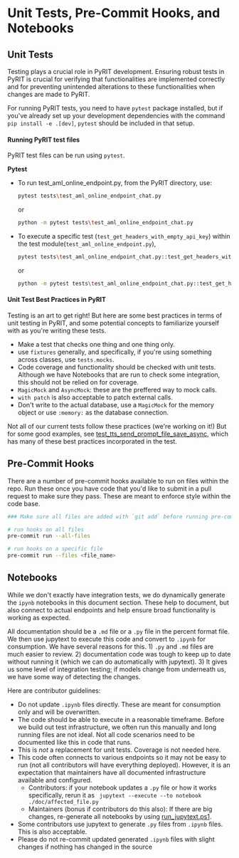 # Unit Tests, Pre-Commit Hooks, and Notebooks

## Unit Tests

Testing plays a crucial role in PyRIT development. Ensuring robust tests in PyRIT is crucial for verifying that functionalities are implemented correctly and for preventing unintended alterations to these functionalities when changes are made to PyRIT.

For running PyRIT tests, you need to have `pytest` package installed, but if you've already set up your development dependencies with the command
`pip install -e .[dev]`, `pytest` should be included in that setup.


#### Running PyRIT test files
PyRIT test files can be run using `pytest`.

**Pytest**
  * To run test_aml_online_endpoint.py, from the PyRIT directory, use:

     ```bash
     pytest tests\test_aml_online_endpoint_chat.py
     ```

     or

     ```bash
     python -m pytest tests\test_aml_online_endpoint_chat.py
     ```

  * To execute a specific test (`test_get_headers_with_empty_api_key`) within the test module(`test_aml_online_endpoint.py`),
     ```bash
     pytest tests\test_aml_online_endpoint_chat.py::test_get_headers_with_empty_api_key
     ```

     or

     ```bash
     python -m pytest tests\test_aml_online_endpoint_chat.py::test_get_headers_with_empty_api_key
     ```

#### Unit Test Best Practices in PyRIT

Testing is an art to get right! But here are some best practices in terms of unit testing in PyRIT, and some potential concepts to familiarize yourself with as you're writing these tests.

- Make a test that checks one thing and one thing only.
- use `fixtures` generally, and specifically, if you're using something across classes, use `tests.mocks`.
- Code coverage and functionality should be checked with unit tests. Although we have Notebooks that are run to check some integration, this should not be relied on for coverage.
- `MagicMock` and `AsyncMock`: these are the preffered way to mock calls.
- `with patch` is also acceptable to patch external calls.
- Don't write to the actual database, use a `MagicMock` for the memory object or use `:memory:` as the database connection.


Not all of our current tests follow these practices (we're working on it!) But for some good examples, see [test_tts_send_prompt_file_save_async](../../tests/target/test_tts_target.py), which has many of these best practices incorporated in the test.


## Pre-Commit Hooks
There are a number of pre-commit hooks available to run on files within the repo. Run these once you have code that you'd like to submit in a pull request to make sure they pass. These are meant to enforce style within the code base.

```bash
### Make sure all files are added with `git add` before running pre-commit

# run hooks on all files
pre-commit run --all-files

# run hooks on a specific file
pre-commit run --files <file_name>
```

## Notebooks

While we don't exactly have integration tests, we do dynamically generate the `ipynb` notebooks in this document section. These help to document, but also connect to actual endpoints and help ensure broad functionality is working as expected.

All documentation should be a `.md` file or a `.py` file in the percent format file. We then use jupytext to execute this code and convert to `.ipynb` for consumption. We have several reasons for this. 1) `.py` and `.md` files are much easier to review. 2) documentation code was tough to keep up to date without running it (which we can do automatically with jupytext). 3) It gives us some level of integration testing; if models change from underneath us, we have some way of detecting the changes.

Here are contributor guidelines:

- Do not update `.ipynb` files directly. These are meant for consumption only and will be overwritten.
- The code should be able to execute in a reasonable timeframe. Before we build out test infrastructure, we often run this manually and long running files are not ideal. Not all code scenarios need to be documented like this in code that runs.
- This is *not* a replacement for unit tests. Coverage is not needed here.
- This code often connects to various endpoints so it may not be easy to run (not all contributors will have everything deployed). However, it is an expectation that maintainers have all documented infrastructure available and configured.
  - Contributors: if your notebook updates a `.py` file or how it works specifically, rerun it as ` jupytext --execute --to notebook  ./doc/affected_file.py`
  - Maintainers (bonus if contributors do this also): If there are big changes, re-generate all notebooks by using [run_jupytext.ps1](../generate_docs/run_jupytext.ps1).
- Some contributors use jupytext to generate `.py` files from `.ipynb` files. This is also acceptable.
- Please do not re-commit updated generated `.ipynb` files with slight changes if nothing has changed in the source
